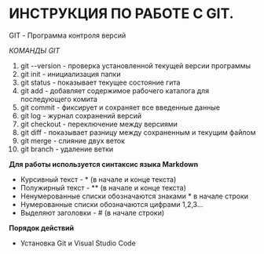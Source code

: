 # ИНСТРУКЦИЯ ПО РАБОТЕ С GIT.

GIT - Программа контроля версий

*КОМАНДЫ GIT*
1. git --version - проверка установленной текущей версии программы
2. git init - инициализация папки
3. git status - показывает текущее состояние гита
4. git add - добавляет содержимое рабочего каталога для последующего комита
5. git commit - фиксирует и сохраняет все введенные данные
6. git log - журнал сохранений версий
7. git checkout - переключение между версиями
8. git diff - показывает разницу между сохраненным и текущим файлом
9. git merge - слияние двух веток
10. git branch - удаление ветки

**Для работы используется синтаксис языка Markdown**
* Курсивный текст - * (в начале и конце текста)
* Полужирный текст - ** (в начале и конце текста)
* Ненумерованные списки обозначаются знаками * в начале строки
* Нумерованные списки обозначаются цифрами 1,2,3... 
* Выделяют заголовки - # (в начале строки)

**Порядок действий**
* Установка Git и Visual Studio Code
